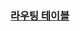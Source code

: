 ### [라우팅 테이블](https://www.inflearn.com/courses/lecture?courseId=335940&unitId=261925&subtitleLanguage=ko)